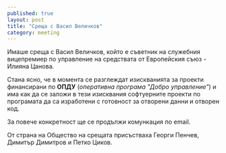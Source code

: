 ```yaml
---
published: true
layout: post
title: "Среща с Васил Величков"
category: meeting
---
```


Имаше среща с Васил Величков, който е съветник на служебния вицепремиер по управление на средствата от Европейския съюз - Илияна Цанова.

Стана ясно, че в момента се разглеждат изискванията за проекти финансирани по **ОПДУ** (*оперативна програма "Добро управление"*) и има как да се заложи в тези изисквания софтуерните проекти по програмата да са изработени с готовност за отворени данни и отворен код.

За повече конкретност ще се продължи комункация по email.

От страна на Общество на срещата присъстваха Георги Пенчев, Димитър Димитров и Петко Циков.